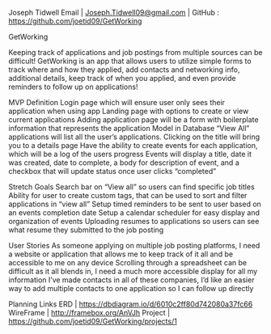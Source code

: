 Joseph Tidwell
Email | Joseph.Tidwell09@gmail.com | GitHub : https://github.com/joetid09/GetWorking


GetWorking

Keeping track of applications and job postings from multiple sources can be difficult! GetWorking is an app that allows users to utilize simple forms to track where and how they applied, add contacts and networking info, additional details, keep track of when you applied, and even provide reminders to follow up on applications!

MVP Definition
Login page which will ensure user only sees their application when using app
Landing page with options to create or view current applications
Adding application page will be a form with boilerplate information that represents the application Model in Database
“View All” applications will list all the user’s applications. Clicking on the title will bring you to a details page
Have the ability to create events for each application, which will be a log of the users progress
Events will display a title, date it was created, date to complete, a body for description of event, and a checkbox that will update status once user clicks “completed”

Stretch Goals
Search bar on “View all” so users can find specific job titles
Ability for user to create custom tags, that can be used to sort and filter applications in “view all”
Setup timed reminders to be sent to user based on an events completion date
Setup a calendar scheduler for easy display and organization of events
Uploading resumes to applications so users can see what resume they submitted to the job posting

User Stories
As someone applying on multiple job posting platforms, I need a website or application that allows me to keep track of it all and be accessible to me on any device
Scrolling through a spreadsheet can be difficult as it all blends in, I need a much more accessible display for all my information
I’ve made contacts in all of these companies, I’d like an easier way to add multiple contacts to one application so I can follow up directly

Planning Links
ERD | https://dbdiagram.io/d/6010c2ff80d742080a37fc66 
WireFrame | http://framebox.org/AnVJh
Project | https://github.com/joetid09/GetWorking/projects/1 

